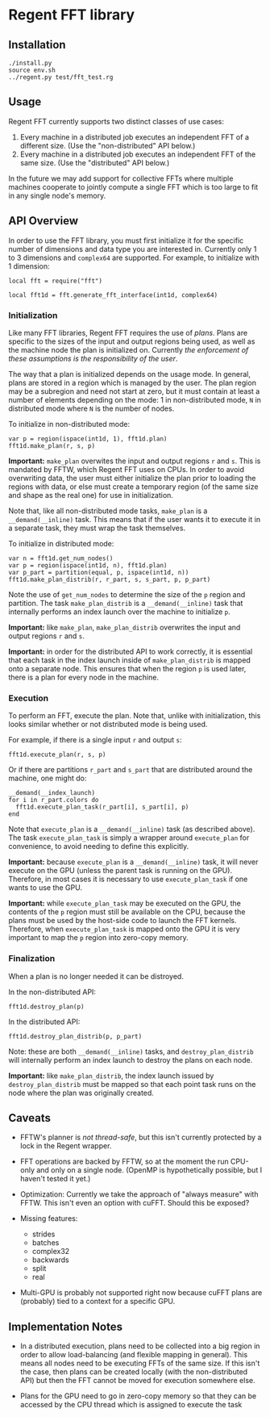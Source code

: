 # Regent FFT library

## Installation

```
./install.py
source env.sh
../regent.py test/fft_test.rg
```

## Usage

Regent FFT currently supports two distinct classes of use cases:

 1. Every machine in a distributed job executes an independent FFT of
    a different size. (Use the "non-distributed" API below.)
 2. Every machine in a distributed job executes an independent FFT of
    the same size. (Use the "distributed" API below.)

In the future we may add support for collective FFTs where multiple
machines cooperate to jointly compute a single FFT which is too large
to fit in any single node's memory.

## API Overview

In order to use the FFT library, you must first initialize it for the
specific number of dimensions and data type you are interested
in. Currently only 1 to 3 dimensions and `complex64` are
supported. For example, to initialize with 1 dimension:

```
local fft = require("fft")

local fft1d = fft.generate_fft_interface(int1d, complex64)
```

### Initialization

Like many FFT libraries, Regent FFT requires the use of *plans*. Plans
are specific to the sizes of the input and output regions being used,
as well as the machine node the plan is initialized on. Currently *the
enforcement of these assumptions is the responsibility of the user*.

The way that a plan is initialized depends on the usage mode. In
general, plans are stored in a region which is managed by the
user. The plan region may be a subregion and need not start at zero,
but it must contain at least a number of elements depending on the
mode: 1 in non-distributed mode, `N` in distributed mode where `N` is
the number of nodes.

To initialize in non-distributed mode:

```
var p = region(ispace(int1d, 1), fft1d.plan)
fft1d.make_plan(r, s, p)
```

**Important:** `make_plan` overwites the input and output regions `r`
and `s`. This is mandated by FFTW, which Regent FFT uses on CPUs. In
order to avoid overwriting data, the user must either initialize the
plan prior to loading the regions with data, or else must create a
temporary region (of the same size and shape as the real one) for use
in initialization.

Note that, like all non-distributed mode tasks, `make_plan` is a
`__demand(__inline)` task. This means that if the user wants it to
execute it in a separate task, they must wrap the task themselves.

To initialize in distributed mode:

```
var n = fft1d.get_num_nodes()
var p = region(ispace(int1d, n), fft1d.plan)
var p_part = partition(equal, p, ispace(int1d, n))
fft1d.make_plan_distrib(r, r_part, s, s_part, p, p_part)
```

Note the use of `get_num_nodes` to determine the size of the `p`
region and partition. The task `make_plan_distrib` is a
`__demand(__inline)` task that internally performs an index launch
over the machine to initialize `p`.

**Important:** like `make_plan`, `make_plan_distrib` overwrites the
input and output regions `r` and `s`.

**Important:** in order for the distributed API to work correctly, it
is essential that each task in the index launch inside of
`make_plan_distrib` is mapped onto a separate node. This ensures that
when the region `p` is used later, there is a plan for every node in
the machine.

### Execution

To perform an FFT, execute the plan. Note that, unlike with
initialization, this looks similar whether or not distributed mode is
being used.

For example, if there is a single input `r` and output `s`:

```
fft1d.execute_plan(r, s, p)
```

Or if there are partitions `r_part` and `s_part` that are distributed
around the machine, one might do:

```
__demand(__index_launch)
for i in r_part.colors do
  fft1d.execute_plan_task(r_part[i], s_part[i], p)
end
```

Note that `execute_plan` is a `__demand(__inline)` task (as described
above). The task `execute_plan_task` is simply a wrapper around
`execute_plan` for convenience, to avoid needing to define this
explicitly.

**Important:** because `execute_plan` is a `__demand(__inline)` task,
it will never execute on the GPU (unless the parent task is running on
the GPU). Therefore, in most cases it is necessary to use
`execute_plan_task` if one wants to use the GPU.

**Important:** while `execute_plan_task` may be executed on the GPU,
the contents of the `p` region must still be available on the CPU,
because the plans must be used by the host-side code to launch the FFT
kernels. Therefore, when `execute_plan_task` is mapped onto the GPU it
is very important to map the `p` region into zero-copy memory.

### Finalization

When a plan is no longer needed it can be distroyed.

In the non-distributed API:

```
fft1d.destroy_plan(p)
```

In the distributed API:

```
fft1d.destroy_plan_distrib(p, p_part)
```

Note: these are both `__demand(__inline)` tasks, and
`destroy_plan_distrib` will internally perform an index launch to
destroy the plans on each node.

**Important:** like `make_plan_distrib`, the index launch issued by
`destroy_plan_distrib` must be mapped so that each point task runs on
the node where the plan was originally created.

## Caveats

  * FFTW's planner is *not thread-safe*, but this isn't currently
    protected by a lock in the Regent wrapper.

  * FFT operations are backed by FFTW, so at the moment the run
    CPU-only and only on a single node. (OpenMP is hypothetically
    possible, but I haven't tested it yet.)

  * Optimization: Currently we take the approach of "always measure"
    with FFTW. This isn't even an option with cuFFT. Should this be
    exposed?

  * Missing features:
      * strides
      * batches
      * complex32
      * backwards
      * split
      * real

  * Multi-GPU is probably not supported right now because cuFFT plans
    are (probably) tied to a context for a specific GPU.

## Implementation Notes

  * In a distributed execution, plans need to be collected into a big
    region in order to allow load-balancing (and flexible mapping in
    general). This means all nodes need to be executing FFTs of the
    same size. If this isn't the case, then plans can be created
    locally (with the non-distributed API) but then the FFT cannot be
    moved for execution somewhere else.

  * Plans for the GPU need to go in zero-copy memory so that they can
    be accessed by the CPU thread which is assigned to execute the
    task
